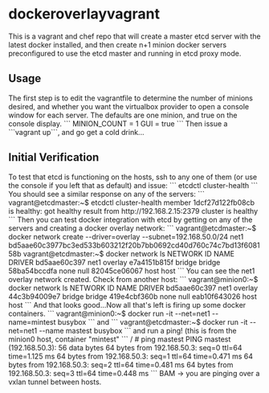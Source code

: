 # dockeroverlayvagrant
This is a vagrant and chef repo that will create a master etcd server
with the latest docker installed, and then create n+1 minion docker servers
preconfigured to use the etcd master and running in etcd proxy mode.

<h2> Usage </h2>
The first step is to edit the vagrantfile to determine the number of minions desired,
and whether you want the virtualbox provider to open a console window for each server.
The defaults are one minion, and true on the console display.
```
MINION_COUNT = 1
GUI = true
```
Then issue a ```vagrant up```, and go get a cold drink...

<h2> Initial Verification </h2>
To test that etcd is functioning on the hosts, ssh to any one of them (or use the
console if you left that as default) and issue:
```
etcdctl cluster-health
```
You should see a similar response on any of the servers:
```
vagrant@etcdmaster:~$ etcdctl cluster-health
member 1dcf27d122fb08cb is healthy: got healthy result from http://192.168.2.15:2379
cluster is healthy
```
Then you can test docker integration with etcd by getting on any of the servers and
creating a docker overlay network:
```
vagrant@etcdmaster:~$ docker network create --driver=overlay --subnet=192.168.50.0/24 net1
bd5aae60c3977bc3ed533b603212f20b7bb0692cd40d760c74c7bd13f608158b
vagrant@etcdmaster:~$ docker network ls
NETWORK ID          NAME                DRIVER
bd5aae60c397        net1                overlay             
e7a4151b815f        bridge              bridge              
58ba54bccdfa        none                null                
82045ce06067        host                host            
```
You can see the net1 overlay network created.
Check from another host:
```
vagrant@minion0:~$ docker network ls
NETWORK ID          NAME                DRIVER
bd5aae60c397        net1                overlay             
44c3b94009e7        bridge              bridge              
419e4cbf360b        none                null                
eab10f643026        host                host  
```
And that looks good...Now all that's left is firing up some docker containers.
```
vagrant@minion0:~$ docker run -it --net=net1 --name=mintest busybox
```
and
```
vagrant@etcdmaster:~$ docker run -it --net=net1 --name mastest busybox
```
and run a ping! (this is from the minion0 host, container "mintest"
```
/ # ping mastest
PING mastest (192.168.50.3): 56 data bytes
64 bytes from 192.168.50.3: seq=0 ttl=64 time=1.125 ms
64 bytes from 192.168.50.3: seq=1 ttl=64 time=0.471 ms
64 bytes from 192.168.50.3: seq=2 ttl=64 time=0.481 ms
64 bytes from 192.168.50.3: seq=3 ttl=64 time=0.448 ms
```
BAM -> you are pinging over a vxlan tunnel between hosts.



